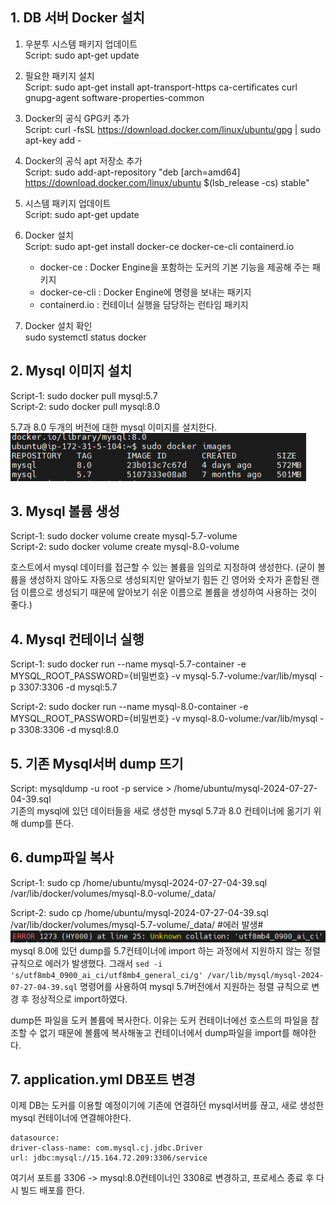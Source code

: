## 1. DB 서버 Docker 설치

1. 우분투 시스템 패키지 업데이트<br>
   Script: sudo apt-get update


2. 필요한 패키지 설치<br>
   Script: sudo apt-get install apt-transport-https ca-certificates curl gnupg-agent software-properties-common


3. Docker의 공식 GPG키 추가<br>
   Script: curl -fsSL https://download.docker.com/linux/ubuntu/gpg | sudo apt-key add -


4. Docker의 공식 apt 저장소 추가<br>
   Script: sudo add-apt-repository "deb [arch=amd64] https://download.docker.com/linux/ubuntu $(lsb_release -cs) stable"


5. 시스템 패키지 업데이트<br>
   Script: sudo apt-get update


6. Docker 설치<br>
   Script: sudo apt-get install docker-ce docker-ce-cli containerd.io
   - docker-ce : Docker Engine을 포함하는 도커의 기본 기능을 제공해 주는 패키지
   - docker-ce-cli : Docker Engine에 명령을 보내는 패키지
   - containerd.io : 컨테이너 실행을 담당하는 런타임 패키지


7. Docker 설치 확인<br>
   sudo systemctl status docker


## 2. Mysql 이미지 설치
Script-1: sudo docker pull mysql:5.7<br>
Script-2: sudo docker pull mysql:8.0<br>

5.7과 8.0 두개의 버전에 대한 mysql 이미지를 설치한다.<br>
<img src="img.png">


## 3. Mysql 볼륨 생성
Script-1: sudo docker volume create mysql-5.7-volume<br>
Script-2: sudo docker volume create mysql-8.0-volume<br>

호스트에서 mysql 데이터를 접근할 수 있는 볼륨을 임의로 지정하여 생성한다.
(굳이 볼륨을 생성하지 않아도 자동으로 생성되지만 알아보기 힘든 긴 영어와 숫자가 혼합된 랜덤 이름으로 생성되기 때문에 알아보기 쉬운 이름으로 볼륨을 생성하여 사용하는 것이 좋다.)


## 4. Mysql 컨테이너 실행
Script-1: sudo docker run --name mysql-5.7-container -e MYSQL_ROOT_PASSWORD={비밀번호} -v mysql-5.7-volume:/var/lib/mysql -p 3307:3306 -d mysql:5.7<br>

Script-2: sudo docker run --name mysql-8.0-container -e MYSQL_ROOT_PASSWORD={비밀번호} -v mysql-8.0-volume:/var/lib/mysql -p 3308:3306 -d mysql:8.0


## 5. 기존 Mysql서버 dump 뜨기
Script: mysqldump -u root -p service > /home/ubuntu/mysql-2024-07-27-04-39.sql<br>
기존의 mysql에 있던 데이터들을 새로 생성한 mysql 5.7과 8.0 컨테이너에 옮기기 위해 dump를 뜬다.

## 6. dump파일 복사
Script-1: sudo cp /home/ubuntu/mysql-2024-07-27-04-39.sql /var/lib/docker/volumes/mysql-8.0-volume/_data/

Script-2: sudo cp /home/ubuntu/mysql-2024-07-27-04-39.sql /var/lib/docker/volumes/mysql-5.7-volume/_data/
#에러 발생#<br>
<img src="img_1.png"><br>
mysql 8.0에 있던 dump를 5.7컨테이너에 import 하는 과정에서 지원하지 않는 정렬 규칙으로 에러가 발생했다. 그래서
```sed -i 's/utf8mb4_0900_ai_ci/utf8mb4_general_ci/g' /var/lib/mysql/mysql-2024-07-27-04-39.sql```
명령어를 사용하여 mysql 5.7버전에서 지원하는 정렬 규칙으로 변경 후 정상적으로 import하였다.

dump뜬 파일을 도커 볼륨에 복사한다. 이유는 도커 컨테이너에선 호스트의 파일을 참조할 수 없기 때문에 볼륨에 복사해놓고 컨테이너에서 dump파일을 import를 해야한다.


## 7. application.yml DB포트 변경
이제 DB는 도커를 이용할 예정이기에 기존에 연결하던 mysql서버를 끊고, 새로 생성한 mysql 컨테이너에 연결해야한다.

```
datasource:
driver-class-name: com.mysql.cj.jdbc.Driver
url: jdbc:mysql://15.164.72.209:3306/service
```
여기서 포트를 3306 -> mysql:8.0컨테이너인 3308로 변경하고, 프로세스 종료 후 다시 빌드 배포를 한다.